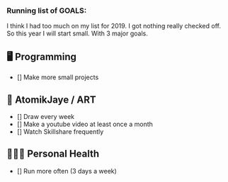 ### Running list of GOALS:


I think I had too much on my list for 2019. I got nothing really checked off. So this year I will start small. With 3 major goals.

🖥 Programming
---
- [] Make more small projects


🏬 AtomikJaye / ART
---
- [] Draw every week
- [] Make a youtube video at least once a month
- [] Watch Skillshare frequently

🏃🏾‍♀️ Personal Health
---
- [] Run more often (3 days a week)
